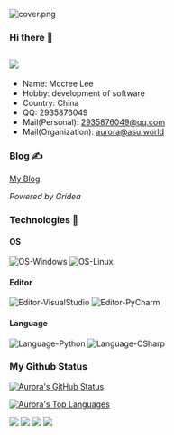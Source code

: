 ![cover.png](https://i.loli.net/2021/07/19/ykTQGhxfYZOve1X.png)

### Hi there 👋
![](https://visitor-badge.glitch.me/badge?page_id=AuroraZiling.readme)
---
- Name: Mccree Lee
- Hobby: development of software
- Country: China
- QQ: 2935876049
- Mail(Personal): 2935876049@qq.com
- Mail(Organization): aurora@asu.world
 
### Blog ✍

[My Blog](https://aurora.asu.world/)

*Powered by Gridea*

### Technologies 🔧

#### OS
![OS-Windows](https://img.shields.io/badge/OS-Windows-blue?logo=windows)
![OS-Linux](https://img.shields.io/badge/OS-Raspbian-blue?logo=raspbian)

#### Editor
![Editor-VisualStudio](https://img.shields.io/badge/Editor-VisualStudio-blue?logo=visual-studio)
![Editor-PyCharm](https://img.shields.io/badge/Editor-PyCharm-blue?logo=pycharm)

#### Language
![Language-Python](https://img.shields.io/badge/Language-Python-blue?logo=python)
![Language-CSharp](https://img.shields.io/badge/Language-CSharp-blue?logo=csharp)

### My Github Status

[![Aurora's GitHub Status](https://github-readme-stats.vercel.app/api?username=auroraziling)](https://github.com/anuraghazra/github-readme-stats)

[![Aurora's Top Languages](https://github-readme-stats.vercel.app/api/top-langs/?username=auroraziling)](https://github.com/anuraghazra/github-readme-stats)



[![](https://img.shields.io/badge/OS-Windows-33aadd?style=flat-square&logo=windows&logoColor=ffffff)](https://www.microsoft.com/)
[![](https://img.shields.io/badge/CSharp-007396?style=flat-square&logoColor=ffffff)]()
[![](https://img.shields.io/badge/Python-007396?style=flat-square&logoColor=ffffff)]()
[![](https://img.shields.io/badge/CPP-007396?style=flat-square&logoColor=ffffff)]()

<!--
**AuroraZiling/AuroraZiling** is a ✨ _special_ ✨ repository because its `README.md` (this file) appears on your GitHub profile.

Here are some ideas to get you started:

- 🔭 I’m currently working on ...
- 🌱 I’m currently learning ...
- 👯 I’m looking to collaborate on ...
- 🤔 I’m looking for help with ...
- 💬 Ask me about ...
- 📫 How to reach me: ...
- 😄 Pronouns: ...
- ⚡ Fun fact: ...
-->
